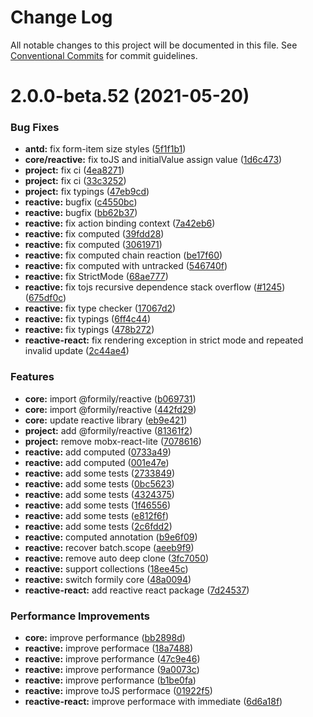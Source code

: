 # Change Log

All notable changes to this project will be documented in this file.
See [Conventional Commits](https://conventionalcommits.org) for commit guidelines.

# 2.0.0-beta.52 (2021-05-20)

### Bug Fixes

- **antd:** fix form-item size styles ([5f1f1b1](https://github.com/alibaba/formily/commit/5f1f1b14ecd4c2ebddc30560da2ea522faf7a35c))
- **core/reactive:** fix toJS and initialValue assign value ([1d6c473](https://github.com/alibaba/formily/commit/1d6c473663ab89dab2c2d1001f791e644acbcf28))
- **project:** fix ci ([4ea8271](https://github.com/alibaba/formily/commit/4ea82719f5d8f1e121d2988615fbb7eff31ed650))
- **project:** fix ci ([33c3252](https://github.com/alibaba/formily/commit/33c32527cf1ab6983bfee59fe96704effd08f2ce))
- **project:** fix typings ([47eb9cd](https://github.com/alibaba/formily/commit/47eb9cd5af5c500701c66824422eb30f52eee3b3))
- **reactive:** bugfix ([c4550bc](https://github.com/alibaba/formily/commit/c4550bc080d9a05c5d0b60e559994b0f7ec744c3))
- **reactive:** bugfix ([bb62b37](https://github.com/alibaba/formily/commit/bb62b37a961c3aa98f79ae89a6fbcda7233c43c5))
- **reactive:** fix action binding context ([7a42eb6](https://github.com/alibaba/formily/commit/7a42eb69ac0e3e307f515694425b3aa689de883a))
- **reactive:** fix computed ([39fdd28](https://github.com/alibaba/formily/commit/39fdd28ea942f978fb5c2a1da67be9c040ced428))
- **reactive:** fix computed ([3061971](https://github.com/alibaba/formily/commit/3061971bc1d8d6e36f706efb4abbf7db3f034137))
- **reactive:** fix computed chain reaction ([be17f60](https://github.com/alibaba/formily/commit/be17f60617c92c8d6d1be9bfb6faaa37478cb859))
- **reactive:** fix computed with untracked ([546740f](https://github.com/alibaba/formily/commit/546740f00acf37ec9b23089375461999b9515ca5))
- **reactive:** fix StrictMode ([68ae777](https://github.com/alibaba/formily/commit/68ae77767862b64c172c82468561582e28aa6ec4))
- **reactive:** fix tojs recursive dependence stack overflow ([#1245](https://github.com/alibaba/formily/issues/1245)) ([675df0c](https://github.com/alibaba/formily/commit/675df0ce457ea2ec9d4cee0f94c653e8921f0c1e))
- **reactive:** fix type checker ([17067d2](https://github.com/alibaba/formily/commit/17067d2d3c3e37ae29183eafb344a1e996b0bfdb))
- **reactive:** fix typings ([6ff4c44](https://github.com/alibaba/formily/commit/6ff4c44af8075ea6f190c8906efa0d6698831f98))
- **reactive:** fix typings ([478b272](https://github.com/alibaba/formily/commit/478b272a4c3b4241ec420f2f548c95a364417697))
- **reactive-react:** fix rendering exception in strict mode and repeated invalid update ([2c44ae4](https://github.com/alibaba/formily/commit/2c44ae410a73f02735c63c6430e021a50e21f3ec))

### Features

- **core:** import @formily/reactive ([b069731](https://github.com/alibaba/formily/commit/b0697318739bcf4257d7ee063528514b6718e08a))
- **core:** import @formily/reactive ([442fd29](https://github.com/alibaba/formily/commit/442fd2963a5aa73b3c87cce453a3b6b787fac936))
- **core:** update reactive library ([eb9e421](https://github.com/alibaba/formily/commit/eb9e42186d5d19ea54ec79e592171e93cf20cb44))
- **project:** add @formily/reactive ([81361f2](https://github.com/alibaba/formily/commit/81361f2e5df12c55fda73f809b54f97eedbe1c47))
- **project:** remove mobx-react-lite ([7078616](https://github.com/alibaba/formily/commit/70786169a2e6fc042355590c2cbdc8ab03b8293a))
- **reactive:** add computed ([0733a49](https://github.com/alibaba/formily/commit/0733a49f8c831158f9598e491108ebbf5d103fbd))
- **reactive:** add computed ([001e47e](https://github.com/alibaba/formily/commit/001e47ee7fb66bd23d09ee636782799efedba8c9))
- **reactive:** add some tests ([2733849](https://github.com/alibaba/formily/commit/27338499164fab2925dd5f523472719b14f8f9b3))
- **reactive:** add some tests ([0bc5623](https://github.com/alibaba/formily/commit/0bc56232706d597f2a847eae69ec27c3db2700ee))
- **reactive:** add some tests ([4324375](https://github.com/alibaba/formily/commit/432437596adc31009195a2212f32305728c9b079))
- **reactive:** add some tests ([1f46556](https://github.com/alibaba/formily/commit/1f46556afd66112c3ba411240b0c8bd44c331bb8))
- **reactive:** add some tests ([e812f6f](https://github.com/alibaba/formily/commit/e812f6f0f09e9a9192dda92234c1a24b1f2f7776))
- **reactive:** add some tests ([2c6fdd2](https://github.com/alibaba/formily/commit/2c6fdd2c3c8080f6a369e3d1afa48758ef8acac6))
- **reactive:** computed annotation ([b9e6f09](https://github.com/alibaba/formily/commit/b9e6f09213987126deaa699ca683de6ecae4b5e6))
- **reactive:** recover batch.scope ([aeeb9f9](https://github.com/alibaba/formily/commit/aeeb9f94f74ec159426213bac6a65de0177784a3))
- **reactive:** remove auto deep clone ([3fc7050](https://github.com/alibaba/formily/commit/3fc7050fbe89e90971628db21fd5d82bc7402909))
- **reactive:** support collections ([18ee45c](https://github.com/alibaba/formily/commit/18ee45cffe748f227419bef170b6a32698b597c3))
- **reactive:** switch formily core ([48a0094](https://github.com/alibaba/formily/commit/48a0094e2eff9e4e07ae6e12cbd147e60156b582))
- **reactive-react:** add reactive react package ([7d24537](https://github.com/alibaba/formily/commit/7d245371991d014530be01294ab478c3e8ae0ea0))

### Performance Improvements

- **core:** improve performance ([bb2898d](https://github.com/alibaba/formily/commit/bb2898d3998dc25cabae1863f4a2aca8f56549c9))
- **reactive:** improve performace ([18a7488](https://github.com/alibaba/formily/commit/18a748834d5c23e5660d3407fdc0fa27555f4fe6))
- **reactive:** improve performance ([47c9e46](https://github.com/alibaba/formily/commit/47c9e46b1328227e93ec3c2d20e1152a6d4e1018))
- **reactive:** improve performance ([9a0073c](https://github.com/alibaba/formily/commit/9a0073cea37c226c1cda24b6624814a61dcafc0f))
- **reactive:** improve performance ([b1be0fa](https://github.com/alibaba/formily/commit/b1be0fa32f2f19b5e9b642c6a2468cc838136366))
- **reactive:** improve toJS performace ([01922f5](https://github.com/alibaba/formily/commit/01922f5d70ae9d983465fbdd4bb1fc90549ee0ee))
- **reactive-react:** improve performace with immediate ([6d6a18f](https://github.com/alibaba/formily/commit/6d6a18f47ccee3984c93be8e3c306b12d3f5e8a5))
